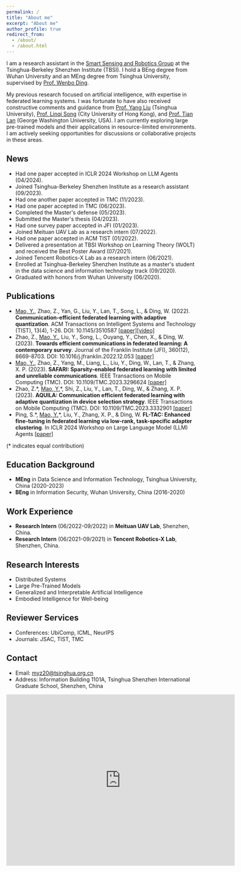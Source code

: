 ```yaml
---
permalink: /
title: "About me"
excerpt: "About me"
author_profile: true
redirect_from: 
  - /about/
  - /about.html
---
```


I am a research assistant in the [Smart Sensing and Robotics Group](https://ssr-group.net/) at the Tsinghua-Berkeley Shenzhen Institute (TBSI). I hold a BEng degree from Wuhan University and an MEng degree from Tsinghua University, supervised by [Prof. Wenbo Ding](https://www.tbsi.edu.cn/dwb_en/main.htm).

My previous research focused on artificial intelligence, with expertise in federated learning systems. I was fortunate to have also received constructive comments and guidance from [Prof. Yang Liu](https://air.tsinghua.edu.cn/en/info/1046/1197.htm) (Tsinghua University), [Prof. Linqi Song](https://scholars.cityu.edu.hk/en/persons/linqi-song(a665d7a3-8847-404d-a56a-2b10b470327c).html) (City University of Hong Kong), and [Prof. Tian Lan](https://www.seas.gwu.edu/tian-lan) (George Washington University, USA). I am currently exploring large pre-trained models and their applications in resource-limited environments. I am actively seeking opportunities for discussions or collaborative projects in these areas.

News
------
- Had one paper accepted in ICLR 2024 Workshop on LLM Agents (04/2024).
- Joined Tsinghua-Berkeley Shenzhen Institute as a research assistant (09/2023).
- Had one another paper accepted in TMC (11/2023).
- Had one paper accepted in TMC (06/2023).
- Completed the Master's defense (05/2023).
- Submitted the Master's thesis (04/2023).
- Had one survey paper accepted in JFI (01/2023).
- Joined Meituan UAV Lab as a research intern (07/2022).
- Had one paper accepted in ACM TIST (01/2022).
- Delivered a presentation at TBSI Workshop on Learning Theory (WOLT) and received the Best Poster Award (07/2021).
- Joined Tencent Robotics-X Lab as a research intern (06/2021).
- Enrolled at Tsinghua-Berkeley Shenzhen Institute as a master's student in the data science and information technology track (09/2020).
- Graduated with honors from Wuhan University (06/2020).


Publications
------
- <u>Mao, Y.</u>, Zhao, Z., Yan, G., Liu, Y., Lan, T., Song, L., & Ding, W. (2022). **Communication-efficient federated learning with adaptive quantization**. ACM Transactions on Intelligent Systems and Technology (TIST), 13(4), 1-26. DOI: 10.1145/3510587 [\[paper\]](https://dl.acm.org/doi/full/10.1145/3510587)[\[video\]](https://youtu.be/aryLdgxRslc)
- Zhao, Z., <u>Mao, Y.</u>, Liu, Y., Song, L., Ouyang, Y., Chen, X., & Ding, W. (2023). **Towards efficient communications in federated learning: A contemporary survey**. Journal of the Franklin Institute (JFI), 360(12), 8669-8703. DOI: 10.1016/j.jfranklin.2022.12.053 [\[paper\]](https://arxiv.org/abs/2208.01200)
- <u>Mao, Y.</u>, Zhao, Z., Yang, M., Liang, L., Liu, Y., Ding, W., Lan, T., & Zhang, X. P. (2023). **SAFARI: Sparsity-enabled federated learning with limited and unreliable communications**. IEEE Transactions on Mobile Computing (TMC). DOI: 10.1109/TMC.2023.3296624 [\[paper\]](https://ieeexplore.ieee.org/abstract/document/10185584/)
- Zhao, Z.\*, <u>Mao, Y.</u>\*, Shi, Z., Liu, Y., Lan, T., Ding, W., & Zhang, X. P. (2023). **AQUILA: Communication efficient federated learning with adaptive quantization in device selection strategy**. IEEE Transactions on Mobile Computing (TMC). DOI: 10.1109/TMC.2023.3332901 [\[paper\]](https://ieeexplore.ieee.org/abstract/document/10319317)
- Ping, S.\*, <u>Mao, Y.</u>\*, Liu, Y., Zhang, X. P., & Ding, W. **FL-TAC: Enhanced fine-tuning in federated learning via low-rank, task-specific adapter clustering**. In ICLR 2024 Workshop on Large Language Model (LLM) Agents [\[paper\]](https://openreview.net/forum?id=JDmAymuFFQ)

(\* indicates equal contribution)
  
Education Background
------
- **MEng** in Data Science and Information Technology, Tsinghua University, China (2020-2023)
- **BEng** in Information Security, Wuhan University, China (2016-2020)

Work Experience
------
- **Research Intern** (06/2022-09/2022) in **Meituan UAV Lab**, Shenzhen, China.
- **Research Intern** (06/2021-09/2021) in **Tencent Robotics-X Lab**, Shenzhen, China.

Research Interests
------
- Distributed Systems
- Large Pre-Trained Models
- Generalized and Interpretable Artificial Intelligence
- Embodied Intelligence for Well-being

Reviewer Services
------
- Conferences: UbiComp, ICML, NeurIPS
- Journals: JSAC, TIST, TMC

Contact
------
- Email: myz20@tsinghua.org.cn
- Address: Information Building 1101A, Tsinghua Shenzhen International Graduate School, Shenzhen, China

<iframe src="https://www.google.com/maps/embed?pb=!1m18!1m12!1m3!1d3683.6827114536864!2d113.96735877376993!3d22.590967332299805!2m3!1f0!2f0!3f0!3m2!1i1024!2i768!4f13.1!3m3!1m2!1s0x3403f28946a60645%3A0x4244adb2a8669d67!2z5riF5Y2O5aSn5a2m5rex5Zyz5Zu96ZmF56CU56m255Sf6Zmi!5e0!3m2!1szh-CN!2sus!4v1698898170625!5m2!1szh-CN!2sus" width="600" height="450" style="border:0;" allowfullscreen="" loading="lazy" referrerpolicy="no-referrer-when-downgrade"></iframe>
